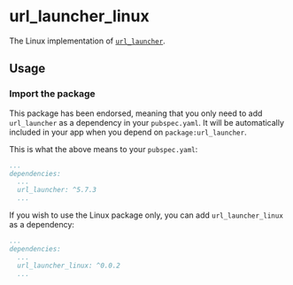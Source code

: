 # url_launcher_linux

The Linux implementation of [`url_launcher`][1].

## Usage

### Import the package

This package has been endorsed, meaning that you only need to add `url_launcher`
as a dependency in your `pubspec.yaml`. It will be automatically included in your app
when you depend on `package:url_launcher`.

This is what the above means to your `pubspec.yaml`:

```yaml
...
dependencies:
  ...
  url_launcher: ^5.7.3
  ...
```

If you wish to use the Linux package only, you can add  `url_launcher_linux` as a
dependency:

```yaml
...
dependencies:
  ...
  url_launcher_linux: ^0.0.2
  ...
```

[1]: ../
